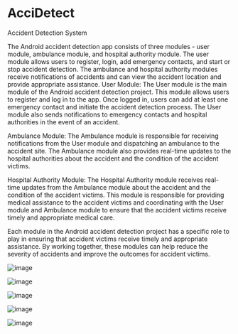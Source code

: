 # AcciDetect
Accident Detection System



The Android accident detection app consists of three modules - user module, ambulance module, and hospital authority module. The user module allows users to register, login, add emergency contacts, and start or stop accident detection. The ambulance and hospital authority modules receive notifications of accidents and can view the accident location and provide appropriate assistance.
User Module:  The User module is the main module of the Android accident detection project. This module allows users to register and log in to the app. Once logged in, users can add at least one emergency contact and initiate the accident detection process. The User module also sends notifications to emergency contacts and hospital authorities in the event of an accident.

Ambulance Module: The Ambulance module is responsible for receiving notifications from the User module and dispatching an ambulance to the accident site. The Ambulance module also provides real-time updates to the hospital authorities about the accident and the condition of the accident victims.

Hospital Authority Module: The Hospital Authority module receives real-time updates from the Ambulance module about the accident and the condition of the accident victims. This module is responsible for providing medical assistance to the accident victims and coordinating with the User module and Ambulance module to ensure that the accident victims receive timely and appropriate medical care.

Each module in the Android accident detection project has a specific role to play in ensuring that accident victims receive timely and appropriate assistance. By working together, these modules can help reduce the severity of accidents and improve the outcomes for accident victims.

![image](https://github.com/rushikeshty/AcciDetect/assets/117820507/c94e418d-0b72-429f-8909-2b4694c53a44)

![image](https://github.com/rushikeshty/AcciDetect/assets/117820507/4b932d42-342c-4871-b9af-38dd0c510408)

![image](https://github.com/rushikeshty/AcciDetect/assets/117820507/053b08c6-4326-4406-9bdb-d9bb2f2414b3)

![image](https://github.com/rushikeshty/AcciDetect/assets/117820507/53729ffa-03ba-41b5-b995-074e6759211b)

![image](https://github.com/rushikeshty/AcciDetect/assets/117820507/c4a0d8af-a057-438e-a705-0b0e14ff88b4)

